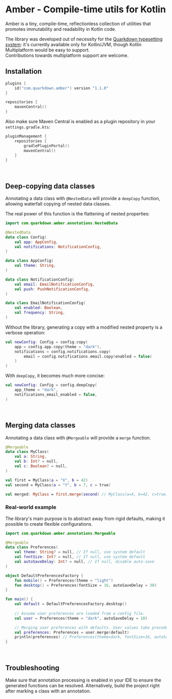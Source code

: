 # Amber - Compile-time utils for Kotlin

Amber is a tiny, compile-time, reflectionless collection of utilities that promotes immutability and readability in Kotlin code.

The library was developed out of necessity for the [Quarkdown typesetting system](https://github.com/iamgio/quarkdown):
it's currently available only for Kotlin/JVM, though Kotlin Multiplatform would be easy to support.  
Contributions towards multiplatform support are welcome.

## Installation

```kotlin
plugins {
    id("com.quarkdown.amber") version "1.1.0"
}

repositories {
    mavenCentral()
}
```

Also make sure Maven Central is enabled as a plugin repository in your `settings.gradle.kts`:

```kotlin
pluginManagement {
    repositories {
        gradlePluginPortal()
        mavenCentral()
    }
}
```

&nbsp;

## Deep-copying data classes

Annotating a data class with `@NestedData` will provide a `deepCopy` function, allowing waterfall copying of nested data classes.

The real power of this function is the flattening of nested properties:

```kotlin
import com.quarkdown.amber.annotations.NestedData

@NestedData
data class Config(
    val app: AppConfig,
    val notifications: NotificationConfig,
)

data class AppConfig(
    val theme: String,
)

data class NotificationConfig(
    val email: EmailNotificationConfig,
    val push: PushNotificationConfig,
)

data class EmailNotificationConfig(
    val enabled: Boolean,
    val frequency: String,
)
```

Without the library, generating a copy with a modified nested property is a verbose operation:

```kotlin
val newConfig: Config = config.copy(
    app = config.app.copy(theme = "dark"),
    notifications = config.notifications.copy(
        email = config.notifications.email.copy(enabled = false)
    )
)
```

With `deepCopy`, it becomes much more concise:

```kotlin
val newConfig: Config = config.deepCopy(
    app_theme = "dark",
    notifications_email_enabled = false,
)
```

&nbsp;

## Merging data classes

Annotating a data class with `@Mergeable` will provide a `merge` function.

```kotlin
@Mergeable
data class MyClass(
    val a: String,
    val b: Int? = null,
    val c: Boolean? = null,
)

val first = MyClass(a = "X", b = 42)
val second = MyClass(a = "Y", b = 7, c = true)

val merged: MyClass = first.merge(second) // MyClass(a=X, b=42, c=true)
```

### Real-world example

The library's main purpose is to abstract away from rigid defaults, making it possible to create flexible configurations.

```kotlin
import com.quarkdown.amber.annotations.Mergeable

@Mergeable
data class Preferences(
    val theme: String? = null, // If null, use system default
    val fontSize: Int? = null, // If null, use system default
    val autoSaveDelay: Int? = null, // If null, disable auto-save
)

object DefaultPreferencesFactory {
    fun mobile() = Preferences(theme = "light")
    fun desktop() = Preferences(fontSize = 16, autoSaveDelay = 30)
}

fun main() {
    val default = DefaultPreferencesFactory.desktop()
  
    // Assume user preferences are loaded from a config file.
    val user = Preferences(theme = "dark", autoSaveDelay = 10)

    // Merging user preferences with defaults. User values take precedence.
    val preferences: Preferences = user.merge(default)
    println(preferences) // Preferences(theme=dark, fontSize=16, autoSaveDelay=10)
}
```

&nbsp;

## Troubleshooting

Make sure that annotation processing is enabled in your IDE to ensure the generated functions can be resolved. 
Alternatively, build the project right after marking a class with an annotation.
